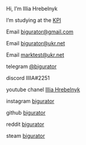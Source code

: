 Hi, I’m Illia Hrebelnyk

<!--EST](https://upload.wikimedia.org/wikipedia/commons/thumb/d/d5/Geodynamo_Between_Reversals.gif/200px-Geodynamo_Between_Reversals.gif "Нравится картинка")</!-->

I’m studying at the [KPI](https://kpi.ua/ "Да я тут учусь вроде")

Email <a href="mailto:bigurator@gmail.com">bigurator@gmail.com</a>

Email <a href="mailto:bigurator@ukr.net">bigurator@ukr.net</a>

Email [marktest@ukr.net](mailto:bigurator@ukr.net "моя почка")

telegram [@bigurator](https://t.me/bigurator "Захожу очень часто")

discord IllIA#2251

youtube chanel [Illia Hrebelnyk](https://www.youtube.com/channel/UCOrX0FITra5eMdoZ2eJri1Q "Мой ютабчик ютабчик это хорошо можешь посмотреть мои плейлисты")

instagram [bigurator](https://www.instagram.com/bigurator?r=nametag "Выкладываю редко что либо")

github [bigurator](https://github.com/bigurator/bigurator "You are here")

reddit [bigurator](https://www.reddit.com/user/bigurator/ "Незнаю зачем оно тут же пусто")




steam [bigurator](https://steamcommunity.com/id/bigurator "ну а это стим мой")


<!-- wire [@bigurator](void "захожу очень редко") 
revolt [01FGSNE02TN7NHC9GX5E8EQQWK](void "Захожу никогда")
-->
